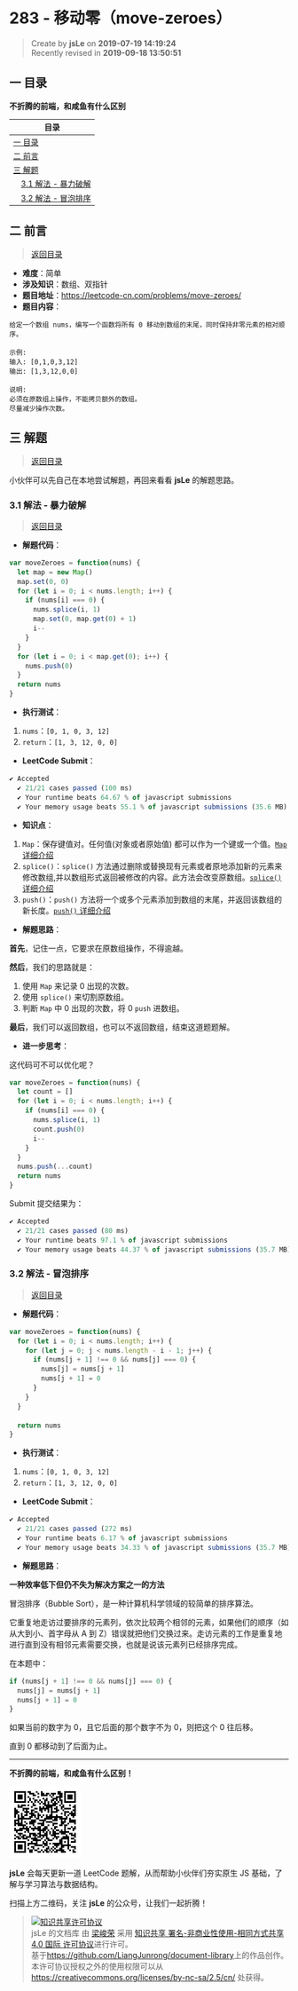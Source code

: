 # 283 - 移动零（move-zeroes）

> Create by **jsLe** on **2019-07-19 14:19:24**  
> Recently revised in **2019-09-18 13:50:51**

## <a name="chapter-one" id="chapter-one">一 目录</a>

**不折腾的前端，和咸鱼有什么区别**

| 目录                                                                                     |
| ---------------------------------------------------------------------------------------- |
| [一 目录](#chapter-one)                                                                  |
| <a name="catalog-chapter-two" id="catalog-chapter-two"></a>[二 前言](#chapter-two)       |
| <a name="catalog-chapter-three" id="catalog-chapter-three"></a>[三 解题](#chapter-three) |
| &emsp;[3.1 解法 - 暴力破解](#chapter-three-one)                                          |
| &emsp;[3.2 解法 - 冒泡排序](#chapter-three-two)                                          |

## <a name="chapter-two" id="chapter-two">二 前言</a>

> [返回目录](#chapter-one)

- **难度**：简单
- **涉及知识**：数组、双指针
- **题目地址**：https://leetcode-cn.com/problems/move-zeroes/
- **题目内容**：

```
给定一个数组 nums，编写一个函数将所有 0 移动到数组的末尾，同时保持非零元素的相对顺序。

示例:
输入: [0,1,0,3,12]
输出: [1,3,12,0,0]

说明:
必须在原数组上操作，不能拷贝额外的数组。
尽量减少操作次数。
```

## <a name="chapter-three" id="chapter-three">三 解题</a>

> [返回目录](#chapter-one)

小伙伴可以先自己在本地尝试解题，再回来看看 **jsLe** 的解题思路。

### <a name="chapter-three-one" id="chapter-three-one">3.1 解法 - 暴力破解</a>

> [返回目录](#chapter-one)

- **解题代码**：

```js
var moveZeroes = function(nums) {
  let map = new Map()
  map.set(0, 0)
  for (let i = 0; i < nums.length; i++) {
    if (nums[i] === 0) {
      nums.splice(i, 1)
      map.set(0, map.get(0) + 1)
      i--
    }
  }
  for (let i = 0; i < map.get(0); i++) {
    nums.push(0)
  }
  return nums
}
```

- **执行测试**：

1. `nums`：`[0, 1, 0, 3, 12]`
2. `return`：`[1, 3, 12, 0, 0]`

- **LeetCode Submit**：

```js
✔ Accepted
  ✔ 21/21 cases passed (100 ms)
  ✔ Your runtime beats 64.67 % of javascript submissions
  ✔ Your memory usage beats 55.1 % of javascript submissions (35.6 MB)
```

- **知识点**：

1. `Map`：保存键值对。任何值(对象或者原始值) 都可以作为一个键或一个值。[`Map` 详细介绍](https://github.com/LiangJunrong/document-library/blob/master/JavaScript-library/JavaScript/%E5%86%85%E7%BD%AE%E5%AF%B9%E8%B1%A1/Map/README.md)
2. `splice()`：`splice()` 方法通过删除或替换现有元素或者原地添加新的元素来修改数组,并以数组形式返回被修改的内容。此方法会改变原数组。[`splice()` 详细介绍](https://github.com/LiangJunrong/document-library/blob/master/JavaScript-library/JavaScript/%E5%86%85%E7%BD%AE%E5%AF%B9%E8%B1%A1/Array/splice.md)
3. `push()`：`push()` 方法将一个或多个元素添加到数组的末尾，并返回该数组的新长度。[`push()` 详细介绍](https://github.com/LiangJunrong/document-library/blob/master/JavaScript-library/JavaScript/%E5%86%85%E7%BD%AE%E5%AF%B9%E8%B1%A1/Array/push.md)

- **解题思路**：

**首先**，记住一点，它要求在原数组操作，不得逾越。

**然后**，我们的思路就是：

1. 使用 `Map` 来记录 0 出现的次数。
2. 使用 `splice()` 来切割原数组。
3. 判断 `Map` 中 0 出现的次数，将 0 `push` 进数组。

**最后**，我们可以返回数组，也可以不返回数组，结束这道题题解。

- **进一步思考**：

这代码可不可以优化呢？

```js
var moveZeroes = function(nums) {
  let count = []
  for (let i = 0; i < nums.length; i++) {
    if (nums[i] === 0) {
      nums.splice(i, 1)
      count.push(0)
      i--
    }
  }
  nums.push(...count)
  return nums
}
```

Submit 提交结果为：

```js
✔ Accepted
  ✔ 21/21 cases passed (80 ms)
  ✔ Your runtime beats 97.1 % of javascript submissions
  ✔ Your memory usage beats 44.37 % of javascript submissions (35.7 MB)
```

### <a name="chapter-three-two" id="chapter-three-two">3.2 解法 - 冒泡排序</a>

> [返回目录](#chapter-one)

- **解题代码**：

```js
var moveZeroes = function(nums) {
  for (let i = 0; i < nums.length; i++) {
    for (let j = 0; j < nums.length - i - 1; j++) {
      if (nums[j + 1] !== 0 && nums[j] === 0) {
        nums[j] = nums[j + 1]
        nums[j + 1] = 0
      }
    }
  }

  return nums
}
```

- **执行测试**：

1. `nums`：`[0, 1, 0, 3, 12]`
2. `return`：`[1, 3, 12, 0, 0]`

- **LeetCode Submit**：

```js
✔ Accepted
  ✔ 21/21 cases passed (272 ms)
  ✔ Your runtime beats 6.17 % of javascript submissions
  ✔ Your memory usage beats 34.33 % of javascript submissions (35.7 MB)
```

- **解题思路**：

**一种效率低下但仍不失为解决方案之一的方法**

冒泡排序（Bubble Sort），是一种计算机科学领域的较简单的排序算法。

它重复地走访过要排序的元素列，依次比较两个相邻的元素，如果他们的顺序（如从大到小、首字母从 A 到 Z）错误就把他们交换过来。走访元素的工作是重复地进行直到没有相邻元素需要交换，也就是说该元素列已经排序完成。

在本题中：

```js
if (nums[j + 1] !== 0 && nums[j] === 0) {
  nums[j] = nums[j + 1]
  nums[j + 1] = 0
}
```

如果当前的数字为 0，且它后面的那个数字不为 0，则把这个 0 往后移。

直到 0 都移动到了后面为止。

---

**不折腾的前端，和咸鱼有什么区别！**

![图](../../../public-repertory/img/z-small-wechat-public-address.jpg)

**jsLe** 会每天更新一道 LeetCode 题解，从而帮助小伙伴们夯实原生 JS 基础，了解与学习算法与数据结构。

扫描上方二维码，关注 **jsLe** 的公众号，让我们一起折腾！

> <a rel="license" href="http://creativecommons.org/licenses/by-nc-sa/4.0/"><img alt="知识共享许可协议" style="border-width:0" src="https://i.creativecommons.org/l/by-nc-sa/4.0/88x31.png" /></a><br /><span xmlns:dct="http://purl.org/dc/terms/" property="dct:title">jsLe 的文档库</span> 由 <a xmlns:cc="http://creativecommons.org/ns#" href="https://github.com/LiangJunrong/document-library" property="cc:attributionName" rel="cc:attributionURL">梁峻荣</a> 采用 <a rel="license" href="http://creativecommons.org/licenses/by-nc-sa/4.0/">知识共享 署名-非商业性使用-相同方式共享 4.0 国际 许可协议</a>进行许可。<br />基于<a xmlns:dct="http://purl.org/dc/terms/" href="https://github.com/LiangJunrong/document-library" rel="dct:source">https://github.com/LiangJunrong/document-library</a>上的作品创作。<br />本许可协议授权之外的使用权限可以从 <a xmlns:cc="http://creativecommons.org/ns#" href="https://creativecommons.org/licenses/by-nc-sa/2.5/cn/" rel="cc:morePermissions">https://creativecommons.org/licenses/by-nc-sa/2.5/cn/</a> 处获得。
